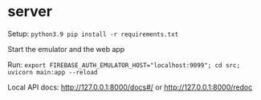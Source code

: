 # server

Setup: `python3.9 pip install -r requirements.txt`

Start the emulator and the web app

Run: `export FIREBASE_AUTH_EMULATOR_HOST="localhost:9099"; cd src; uvicorn main:app --reload`

Local API docs: http://127.0.0.1:8000/docs#/ or http://127.0.0.1:8000/redoc

